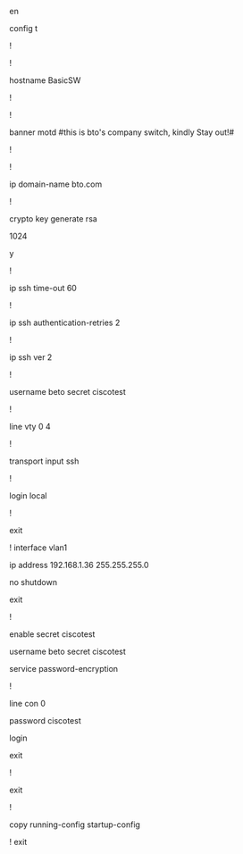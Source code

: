 en

config t

!

!

hostname BasicSW

!

!

banner motd #this is bto's company switch, kindly Stay out!#

!

!

ip domain-name bto.com

!

crypto key generate rsa

1024

y

!

ip ssh time-out 60

!

ip ssh authentication-retries 2

!

ip ssh ver 2

!

username beto secret ciscotest

!

line vty 0 4

!

transport input ssh 

!

login local

!

exit

!
interface vlan1

ip address 192.168.1.36 255.255.255.0

no shutdown

exit

!

enable secret ciscotest

username beto secret ciscotest

service password-encryption

!

line con 0

password ciscotest

login

exit

!

exit

!

copy running-config startup-config


!
exit
